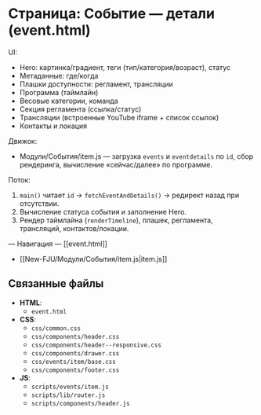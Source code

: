 # Страница: Событие — детали (event.html)

UI:
- Hero: картинка/градиент, теги (тип/категория/возраст), статус
- Метаданные: где/когда
- Плашки доступности: регламент, трансляции
- Программа (таймлайн)
- Весовые категории, команда
- Секция регламента (ссылка/статус)
- Трансляции (встроенные YouTube iframe + список ссылок)
- Контакты и локация

Движок:
- Модули/События/item.js — загрузка `events` и `eventdetails` по `id`, сбор рендеринга, вычисление «сейчас/далее» по программе.

Поток:
1. `main()` читает `id` → `fetchEventAndDetails()` → редирект назад при отсутствии.
2. Вычисление статуса события и заполнение Hero.
3. Рендер таймлайна (`renderTimeline`), плашек, регламента, трансляций, контактов/локации.

— Навигация —
[[event.html]]
- [[New-FJU/Модули/События/item.js|item.js]]

## Связанные файлы
- **HTML**:
  - `event.html`
- **CSS**:
  - `css/common.css`
  - `css/components/header.css`
  - `css/components/header--responsive.css`
  - `css/components/drawer.css`
  - `css/events/item/base.css`
  - `css/components/footer.css`
- **JS**:
  - `scripts/events/item.js`
  - `scripts/lib/router.js`
  - `scripts/components/header.js` 
